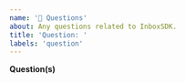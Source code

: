 ```yaml
---
name: '🤔 Questions'
about: Any questions related to InboxSDK.
title: 'Question: '
labels: 'question'
---
```


**Question(s)**
